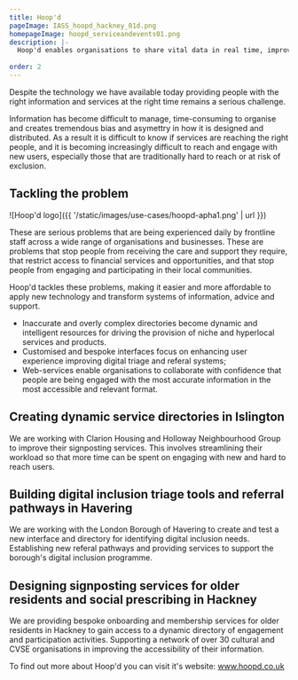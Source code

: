 ```yaml
---
title: Hoop'd
pageImage: IASS_hoopd_hackney_01d.png
homepageImage: hoopd_serviceandevents01.png
description: |-
  Hoop'd enables organisations to share vital data in real time, improving service delivery and user engagement with more accessible and accurate information.
 
order: 2
---
```


Despite the technology we have available today providing people with the right information and services at the right time remains a serious challenge. 

Information has become difficult to manage, time-consuming to organise and creates tremendous bias and asymettry in how it is designed and distributed. As a result it is difficult to know if services are reaching the right people, and it is becoming increasingly difficult to reach and engage with new users, especially those that are traditionally hard to reach or at risk of exclusion.

Tackling the problem
---------------------------------------------------------------------------------------------------------------------------------

![Hoop'd logo]({{ '/static/images/use-cases/hoopd-apha1.png' | url }})

These are serious problems that are being experienced daily by frontline staff across a wide range of organisations and businesses. These are problems that stop people from receiving the care and support they require, that restrict access to financial services and opportunities, and that stop people from engaging and participating in their local communities. 

Hoop'd tackles these problems, making it easier and more affordable to apply new technology and transform systems of information, advice and support.

- Inaccurate and overly complex directories become dynamic and intelligent resources for driving the provision of niche and hyperlocal services and products. 
- Customised and bespoke interfaces focus on enhancing user experience improving digital triage and referal systems; 
- Web-services enable organisations to collaborate with confidence that people are being engaged with the most accurate information in the most accessible and relevant format.


Creating dynamic service directories in Islington 
---------------------------------------------------------------------------------------------------------------------------------
We are working with Clarion Housing and Holloway Neighbourhood Group to improve their signposting services. This involves streamlining their workload so that more time can be spent on engaging with new and hard to reach users. 

Building digital inclusion triage tools and referral pathways in Havering
---------------------------------------------------------------------------------------------------------------------------------
We are working with the London Borough of Havering to create and test a new interface and directory for identifying digital inclusion needs. Establishing new referal pathways and providing services to support the borough's digital inclusion programme.

Designing signposting services for older residents and social prescribing in Hackney
---------------------------------------------------------------------------------------------------------------------------------
We are providing bespoke onboarding and membership services for older residents in Hackney to gain access to a dynamic directory of engagement and participation activities. Supporting a network of over 30 cultural and CVSE organisations in improving the accessibility of their information.  

To find out more about Hoop'd you can visit it's website: www.hoopd.co.uk
